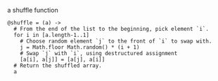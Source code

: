 a shuffle function

    @shuffle = (a) ->
      # From the end of the list to the beginning, pick element `i`.
      for i in [a.length-1..1]
        # Choose random element `j` to the front of `i` to swap with.
        j = Math.floor Math.random() * (i + 1)
        # Swap `j` with `i`, using destructured assignment
        [a[i], a[j]] = [a[j], a[i]]
      # Return the shuffled array.
      a

